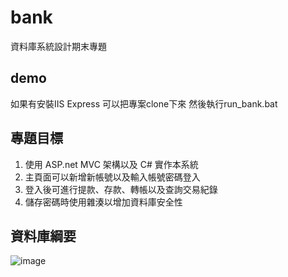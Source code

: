 # bank
資料庫系統設計期末專題
## demo
如果有安裝IIS Express
可以把專案clone下來
然後執行run_bank.bat
## 專題目標
1. 使用 ASP.net MVC 架構以及 C# 實作本系統
2. 主頁面可以新增新帳號以及輸入帳號密碼登入
3. 登入後可進行提款、存款、轉帳以及查詢交易紀錄
4. 儲存密碼時使用雜湊以增加資料庫安全性
## 資料庫綱要
![image](https://user-images.githubusercontent.com/74440826/180618361-6cae368c-955e-42cf-a868-be5c74ee713d.png)
